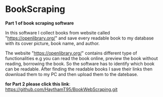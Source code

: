 # BookScraping

**Part 1 of book scraping software**

In this software I collect books from website called "https://openlibrary.org/" and save every readable book to my database with its cover picture, book name, and author.

The website "https://openlibrary.org/" contains different type of functionalities e.g you can read the book online, preview the book without reading, borrowing the book.
So the software has to identify which book can be readable. After finding the readable books I save their links then download them to my PC and then upload them to the
datebase.

**for Part 2 please click this link**: https://github.com/HaythamT95/BookWebScraping.git
